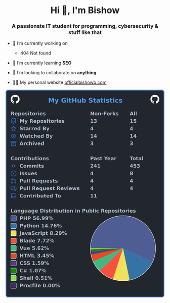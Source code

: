 <h1 align="center">Hi 👋, I'm Bishow</h1>
<h3 align="center">A passionate IT student for programming, cybersecurity & stuff like that</h3>

- 🔭 I’m currently working on
  - 404 Not found
  

- 🌱 I’m currently learning **SEO**

- 👯 I’m looking to collaborate on **anything**

- 👨‍💻 My personal website [officialbishowb.com](https://www.officialbishowb.com/)


<!-- <p><img align="left" src="https://github-readme-stats.vercel.app/api/top-langs?username=officialbishowb&show_icons=true&locale=en&layout=compact" alt="officialbishowb" /></p>

<p>&nbsp;<img align="center" src="https://github-readme-stats.vercel.app/api?username=officialbishowb&show_icons=true&locale=en" alt="officialbishowb" /></p> -->

<div align="center">
<img src="./images/userstats.svg" alt="officialbishowb stats" />
</div>
